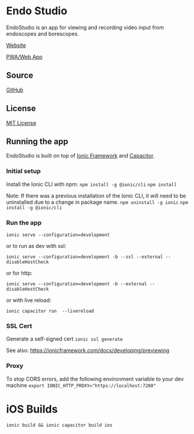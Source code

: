 # Endo Studio
EndoStudio is an app for viewing and recording video input from endoscopes and borescopes.

[Website](https://endostudio.app)

[PWA/Web App](https://web.endostudio.app)

## Source
[GitHub](https://github.com/below43/endo-studio)

## License
[MIT License](/LICENSE)

## Running the app
EndoStudio is built on top of [Ionic Framework](https://ionicframework.com/) and [Capacitor](https://capacitorjs.com/).

### Initial setup
Install the Ionic CLI with npm:
`npm install -g @ionic/cli`
`npm install`

Note: If there was a previous installation of the Ionic CLI, it will need to be uninstalled due to a change in package name.
`npm uninstall -g ionic`
`npm install -g @ionic/cli`

### Run the app
```
ionic serve --configuration=development
```

or to run as dev with ssl:
```
ionic serve --configuration=development -b --ssl --external --disableHostCheck
```

or for http:
```
ionic serve --configuration=development -b --external --disableHostCheck
```

or with live reload:
```
ionic capacitor run  --livereload
```

### SSL Cert

Generate a self-signed cert 
`ionic ssl generate`

See also: https://ionicframework.com/docs/developing/previewing

### Proxy
To stop CORS errors, add the following environment variable to your dev machine
`export IONIC_HTTP_PROXY="https://localhost:7280"`


# iOS Builds
```
ionic build && ionic capacitor build ios
```